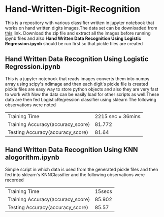 # Hand-Written-Digit-Recognition
This is a repository with various classifier written in jupyter notebook that works on hand written digits images.The data set can be downloaded
from <a href='https://drive.google.com/open?id=0B4OCp-_lGauXLVJsdl9zZ3NIZUk'>this</a> link.
Download the zip file and extract all the images before running ipynb files and also
 <strong>Hand Written Data Recognition Using Logistic Regression.ipynb</strong> 
should be run first so that pickle files are created

<h2>Hand Written Data Recognition Using Logistic Regression.ipynb</h2>

This is a jupyter notebook that reads images converts them into numpy array using 
scipy's ndimage and then each digit's pickle file is created
pickle files are easy way to store python objects and also they are very fast to work with
Now the data can be easily load for other scripts as 
well.These data are then fed LogisticRegression classifier using sklearn
The following observations were noted
<table>
	<tr>
		<td>
			Training Time
		</td>
		<td>
			2215 sec = 36mins
		</td>
	</tr>
	<tr>
		<td>
			Training Accuracy(accuracy_score)
		</td>
		<td>
			81.772
		</td>
	</tr>
	<tr>
		<td>
			Testing Accuracy(accuracy_score)
		</td>
		<td>
			81.64
		</td>	
	</tr>
</table>

<h2>Hand Written Data Recognition Using KNN alogorithm.ipynb</h2>
Simple script in which data is used from the generated pickle files and then 
fed into sklearn's KNNClassifier and the following observations were recorded
<table>
	<tr>
		<td>
			Training Time
		</td>
		<td>
			15secs
		</td>
	</tr>
	<tr>
		<td>
			Training Accuracy(accuracy_score)
		</td>
		<td>
			85.902
		</td>
	</tr>
	<tr>
		<td>
			Testing Accuracy(accuracy_score)
		</td>
		<td>
			85.57
		</td>	
	</tr>
</table>